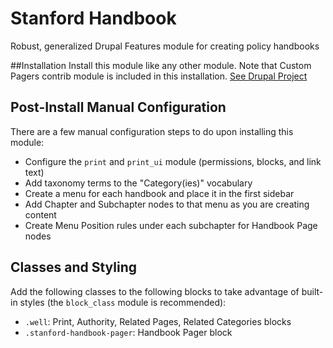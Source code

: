 Stanford Handbook
========================

Robust, generalized Drupal Features module for creating policy handbooks

##Installation
Install this module like any other module. Note that Custom Pagers contrib module is included in this installation. [See Drupal Project](https://www.drupal.org/project/custom_pagers)

## Post-Install Manual Configuration
There are a few manual configuration steps to do upon installing this module:

* Configure the `print` and `print_ui` module (permissions, blocks, and link text)
* Add taxonomy terms to the "Category(ies)" vocabulary
* Create a menu for each handbook and place it in the first sidebar
* Add Chapter and Subchapter nodes to that menu as you are creating content
* Create Menu Position rules under each subchapter for Handbook Page nodes

## Classes and Styling
Add the following classes to the following blocks to take advantage of built-in styles (the `block_class` module is recommended):

* `.well`: Print, Authority, Related Pages, Related Categories blocks
*  `.stanford-handbook-pager`: Handbook Pager block 
